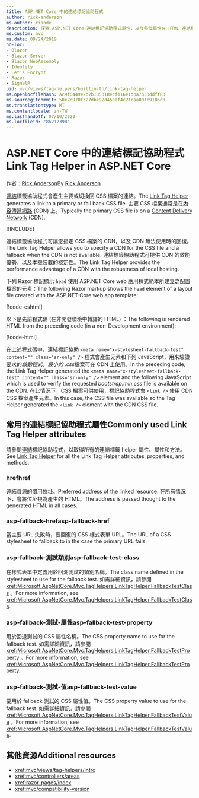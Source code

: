 ```yaml
---
title: ASP.NET Core 中的連結標記協助程式
author: rick-anderson
ms.author: riande
description: 探索 ASP.NET Core 連結標記協助程式屬性，以及每個屬性在 HTML 連結標記的擴充行為中所扮演的角色。
ms.custom: mvc
ms.date: 09/24/2019
no-loc:
- Blazor
- Blazor Server
- Blazor WebAssembly
- Identity
- Let's Encrypt
- Razor
- SignalR
uid: mvc/views/tag-helpers/builtin-th/link-tag-helper
ms.openlocfilehash: ac9f6449e2b7b135318ecf116e1dba7b33ddff83
ms.sourcegitcommit: 50e7c970f327dbe92d45eaf4c21caa001c9106d0
ms.translationtype: MT
ms.contentlocale: zh-TW
ms.lasthandoff: 07/10/2020
ms.locfileid: "86212398"
---
```

# <a name="link-tag-helper-in-aspnet-core"></a><span data-ttu-id="c4f90-103">ASP.NET Core 中的連結標記協助程式</span><span class="sxs-lookup"><span data-stu-id="c4f90-103">Link Tag Helper in ASP.NET Core</span></span>

<span data-ttu-id="c4f90-104">作者：[Rick Anderson](https://twitter.com/RickAndMSFT)</span><span class="sxs-lookup"><span data-stu-id="c4f90-104">By [Rick Anderson](https://twitter.com/RickAndMSFT)</span></span>

<span data-ttu-id="c4f90-105">[連結](xref:Microsoft.AspNetCore.Mvc.TagHelpers.LinkTagHelper)標籤協助程式會產生主要或切換回 CSS 檔案的連結。</span><span class="sxs-lookup"><span data-stu-id="c4f90-105">The [Link Tag Helper](xref:Microsoft.AspNetCore.Mvc.TagHelpers.LinkTagHelper) generates a link to a primary or fall back CSS file.</span></span> <span data-ttu-id="c4f90-106">主要 CSS 檔案通常是在[內容傳遞網路](/office365/enterprise/content-delivery-networks#what-exactly-is-a-cdn) (CDN) 上。</span><span class="sxs-lookup"><span data-stu-id="c4f90-106">Typically the primary CSS file is on a [Content Delivery Network](/office365/enterprise/content-delivery-networks#what-exactly-is-a-cdn) (CDN).</span></span>

[!INCLUDE[](~/includes/cdn.md)]

<span data-ttu-id="c4f90-107">連結標籤協助程式可讓您指定 CSS 檔案的 CDN，以及 CDN 無法使用時的回復。</span><span class="sxs-lookup"><span data-stu-id="c4f90-107">The Link Tag Helper allows you to specify a CDN for the CSS file and a fallback when the CDN is not available.</span></span> <span data-ttu-id="c4f90-108">連結標籤協助程式可提供 CDN 的效能優勢，以及本機裝載的穩定性。</span><span class="sxs-lookup"><span data-stu-id="c4f90-108">The Link Tag Helper provides the performance advantage of a CDN with the robustness of local hosting.</span></span>

<span data-ttu-id="c4f90-109">下列 Razor 標記顯示 `head` 使用 ASP.NET Core web 應用程式範本所建立之配置檔案的元素：</span><span class="sxs-lookup"><span data-stu-id="c4f90-109">The following Razor markup shows the `head` element of a layout file created with the ASP.NET Core web app template:</span></span>

[!code-cshtml[](link-tag-helper/sample/_Layout.cshtml?name=snippet)]

<span data-ttu-id="c4f90-110">以下是先前程式碼 (在非開發環境中轉譯的 HTML) ：</span><span class="sxs-lookup"><span data-stu-id="c4f90-110">The following is rendered HTML from the preceding code (in a non-Development environment):</span></span>

[!code-html[](link-tag-helper/sample/HtmlPage1.html)]

<span data-ttu-id="c4f90-111">在上述程式碼中，連結標記協助 `<meta name="x-stylesheet-fallback-test" content="" class="sr-only" />` 程式會產生元素和下列 JavaScript，用來驗證要求的*啟動程式。最小的 .css*檔案可在 CDN 上使用。</span><span class="sxs-lookup"><span data-stu-id="c4f90-111">In the preceding code, the Link Tag Helper generated the `<meta name="x-stylesheet-fallback-test" content="" class="sr-only" />` element and the following JavaScript which is used to verify the requested *bootstrap.min.css* file is available on the CDN.</span></span> <span data-ttu-id="c4f90-112">在此情況下，CSS 檔案可供使用，標記協助程式會 `<link />` 使用 CDN CSS 檔案產生元素。</span><span class="sxs-lookup"><span data-stu-id="c4f90-112">In this case, the CSS file was available so the Tag Helper generated the `<link />` element with the CDN CSS file.</span></span>

## <a name="commonly-used-link-tag-helper-attributes"></a><span data-ttu-id="c4f90-113">常用的連結標記協助程式屬性</span><span class="sxs-lookup"><span data-stu-id="c4f90-113">Commonly used Link Tag Helper attributes</span></span>

<span data-ttu-id="c4f90-114">請參閱[連結](xref:Microsoft.AspNetCore.Mvc.TagHelpers.LinkTagHelper)標記協助程式，以取得所有的連結標籤 helper 屬性、屬性和方法。</span><span class="sxs-lookup"><span data-stu-id="c4f90-114">See [Link Tag Helper](xref:Microsoft.AspNetCore.Mvc.TagHelpers.LinkTagHelper)  for all the Link Tag Helper attributes, properties, and methods.</span></span>

### <a name="href"></a><span data-ttu-id="c4f90-115">href</span><span class="sxs-lookup"><span data-stu-id="c4f90-115">href</span></span>

<span data-ttu-id="c4f90-116">連結資源的慣用位址。</span><span class="sxs-lookup"><span data-stu-id="c4f90-116">Preferred address of the linked resource.</span></span> <span data-ttu-id="c4f90-117">在所有情況下，會將位址視為產生的 HTML。</span><span class="sxs-lookup"><span data-stu-id="c4f90-117">The address is passed thought to the generated HTML in all cases.</span></span>

### <a name="asp-fallback-href"></a><span data-ttu-id="c4f90-118">asp-fallback-href</span><span class="sxs-lookup"><span data-stu-id="c4f90-118">asp-fallback-href</span></span>

<span data-ttu-id="c4f90-119">當主要 URL 失敗時，要回復的 CSS 樣式表單 URL。</span><span class="sxs-lookup"><span data-stu-id="c4f90-119">The URL of a CSS stylesheet to fallback to in the case the primary URL fails.</span></span>

### <a name="asp-fallback-test-class"></a><span data-ttu-id="c4f90-120">asp-fallback-測試類別</span><span class="sxs-lookup"><span data-stu-id="c4f90-120">asp-fallback-test-class</span></span>

<span data-ttu-id="c4f90-121">在樣式表單中定義用於回溯測試的類別名稱。</span><span class="sxs-lookup"><span data-stu-id="c4f90-121">The class name defined in the stylesheet to use for the fallback test.</span></span> <span data-ttu-id="c4f90-122">如需詳細資訊，請參閱 <xref:Microsoft.AspNetCore.Mvc.TagHelpers.LinkTagHelper.FallbackTestClass> 。</span><span class="sxs-lookup"><span data-stu-id="c4f90-122">For more information, see <xref:Microsoft.AspNetCore.Mvc.TagHelpers.LinkTagHelper.FallbackTestClass>.</span></span>

### <a name="asp-fallback-test-property"></a><span data-ttu-id="c4f90-123">asp-fallback-測試-屬性</span><span class="sxs-lookup"><span data-stu-id="c4f90-123">asp-fallback-test-property</span></span>

<span data-ttu-id="c4f90-124">用於回退測試的 CSS 屬性名稱。</span><span class="sxs-lookup"><span data-stu-id="c4f90-124">The CSS property name to use for the fallback test.</span></span> <span data-ttu-id="c4f90-125">如需詳細資訊，請參閱 <xref:Microsoft.AspNetCore.Mvc.TagHelpers.LinkTagHelper.FallbackTestProperty> 。</span><span class="sxs-lookup"><span data-stu-id="c4f90-125">For more information, see <xref:Microsoft.AspNetCore.Mvc.TagHelpers.LinkTagHelper.FallbackTestProperty>.</span></span>

### <a name="asp-fallback-test-value"></a><span data-ttu-id="c4f90-126">asp-fallback-測試-值</span><span class="sxs-lookup"><span data-stu-id="c4f90-126">asp-fallback-test-value</span></span>

<span data-ttu-id="c4f90-127">要用於 fallback 測試的 CSS 屬性值。</span><span class="sxs-lookup"><span data-stu-id="c4f90-127">The CSS property value to use for the fallback test.</span></span> <span data-ttu-id="c4f90-128">如需詳細資訊，請參閱 <xref:Microsoft.AspNetCore.Mvc.TagHelpers.LinkTagHelper.FallbackTestValue> 。</span><span class="sxs-lookup"><span data-stu-id="c4f90-128">For more information, see <xref:Microsoft.AspNetCore.Mvc.TagHelpers.LinkTagHelper.FallbackTestValue>.</span></span>

## <a name="additional-resources"></a><span data-ttu-id="c4f90-129">其他資源</span><span class="sxs-lookup"><span data-stu-id="c4f90-129">Additional resources</span></span>

* <xref:mvc/views/tag-helpers/intro>
* <xref:mvc/controllers/areas>
* <xref:razor-pages/index>
* <xref:mvc/compatibility-version>
